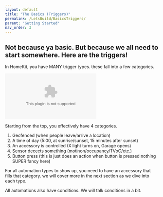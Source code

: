 ```yaml
---
layout: default
title: "The Basics (Triggers)"
permalink: /LetsBuild/BasicsTriggers/
parent: "Getting Started"
nav_order: 3
---
```

## Not because ya basic. But because we all need to start somewhere. Here are the triggers!


In HomeKit, you have MANY trigger types. these fall into a few categories.

![jtd](reddit.com)

Starting from the top, you effectively have 4 categories.

1. Geofenced (when people leave/arrive a location)
2. A time of day (5:00, at sunrise/sunset, 15 minutes after sunset)
3. An accessory is controlled (X light turns on, Garage opens)
4. Sensor decects something (motinon/occupancy/TVoC/etc.)
5. Button press (this is just does an action when button is pressed nothing SUPER fancy here)

For all automation types to show up, you need to have an accessory that fills that category. we will cover more in the next section as we dive into each type.

All automations also have conditions. We will talk conditions in a bit.

